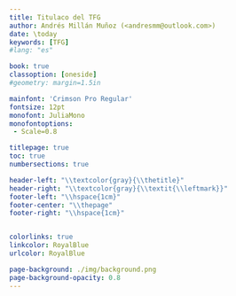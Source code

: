 ```yaml
---
title: Titulaco del TFG
author: Andrés Millán Muñoz (<andresmm@outlook.com>)
date: \today
keywords: [TFG]
#lang: "es"

book: true
classoption: [oneside]
#geometry: margin=1.5in

mainfont: 'Crimson Pro Regular'
fontsize: 12pt
monofont: JuliaMono
monofontoptions:
 - Scale=0.8

titlepage: true
toc: true
numbersections: true

header-left: "\\textcolor{gray}{\\thetitle}"
header-right: "\\textcolor{gray}{\\textit{\\leftmark}}"
footer-left: "\\hspace{1cm}"
footer-center: "\\thepage"
footer-right: "\\hspace{1cm}"


colorlinks: true
linkcolor: RoyalBlue
urlcolor: RoyalBlue

page-background: ./img/background.png
page-background-opacity: 0.8
---
```


